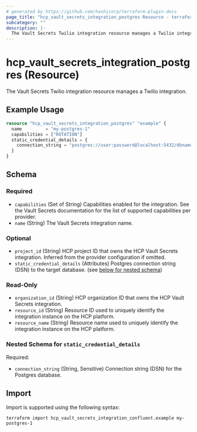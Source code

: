 ```yaml
---
# generated by https://github.com/hashicorp/terraform-plugin-docs
page_title: "hcp_vault_secrets_integration_postgres Resource - terraform-provider-hcp"
subcategory: ""
description: |-
  The Vault Secrets Twilio integration resource manages a Twilio integration.
---
```


# hcp_vault_secrets_integration_postgres (Resource)

The Vault Secrets Twilio integration resource manages a Twilio integration.

## Example Usage

```terraform
resource "hcp_vault_secrets_integration_postgres" "example" {
  name         = "my-postgres-1"
  capabilities = ["ROTATION"]
  static_credential_details = {
    connection_string = "postgres://user:password@localhost:5432/dbname"
  }
}
```

<!-- schema generated by tfplugindocs -->
## Schema

### Required

- `capabilities` (Set of String) Capabilities enabled for the integration. See the Vault Secrets documentation for the list of supported capabilities per provider.
- `name` (String) The Vault Secrets integration name.

### Optional

- `project_id` (String) HCP project ID that owns the HCP Vault Secrets integration. Inferred from the provider configuration if omitted.
- `static_credential_details` (Attributes) Postgres connection string (DSN) to the target database. (see [below for nested schema](#nestedatt--static_credential_details))

### Read-Only

- `organization_id` (String) HCP organization ID that owns the HCP Vault Secrets integration.
- `resource_id` (String) Resource ID used to uniquely identify the integration instance on the HCP platform.
- `resource_name` (String) Resource name used to uniquely identify the integration instance on the HCP platform.

<a id="nestedatt--static_credential_details"></a>
### Nested Schema for `static_credential_details`

Required:

- `connection_string` (String, Sensitive) Connection string (DSN) for the Postgres database.

## Import

Import is supported using the following syntax:

```shell
terraform import hcp_vault_secrets_integration_confluent.example my-postgres-1
```
